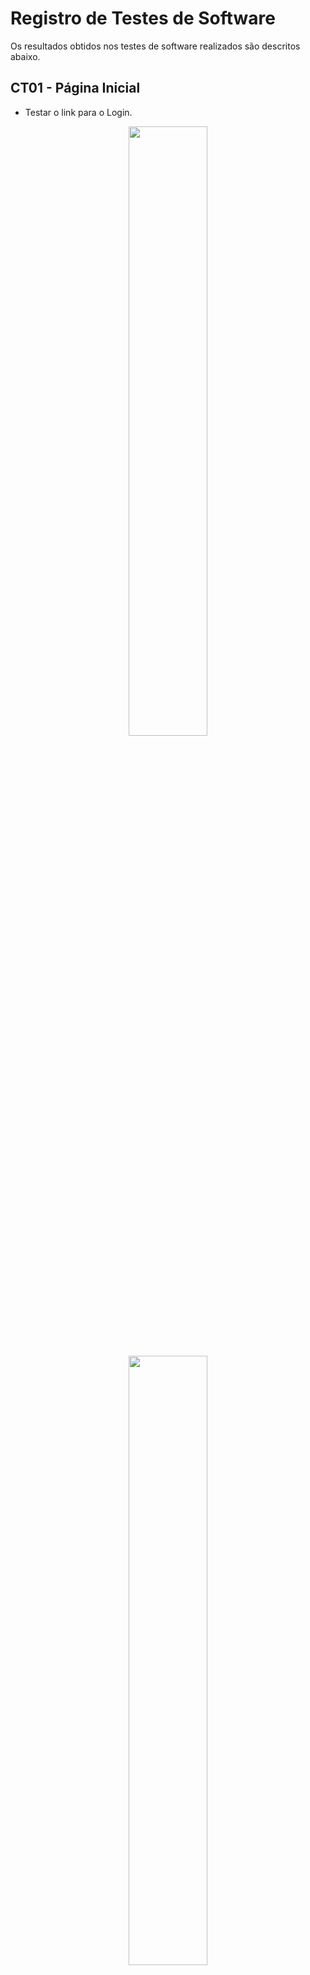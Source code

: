 # Registro de Testes de Software

Os resultados obtidos nos testes de software realizados são descritos abaixo.

## CT01 - Página Inicial

- Testar o link para o Login.
<div align="center">
<img src="img/Teste-página inicial.png" width="50%"><br><br>
  </div>
 <div align="center">
<img src="img/Teste-Login.jpg" width="50%"><br><br>
  </div>

- Testar o link para o Cadastro.
<div align="center">
<img src="img/Teste-página inicial2.png" width="50%"><br><br>
  </div>
 <div align="center">
<img src="img/Teste-Cadastro.jpg" width="50%"><br><br>
  </div>
  
## CT02 - Separação de telas entre candidatos e recrutadores
  
  - Cadastro e Login do candidato
  <div align="center">
<img src="img/teste-cadastro-candidato.jpg" width="50%"><br><br>
  </div>
    <div align="center">
<img src="img/teste-login-candidato.jpg" width="50%"><br><br>
  </div>
 <div align="center">
<img src="img/teste-perfil-candidato.jpg" width="50%"><br><br>
  </div>

  - Cadastro e Login do recrutador
   <div align="center">
<img src="img/teste-cadastro-recrutador.jpg" width="50%"><br><br>
  </div>
  <div align="center">
<img src="img/teste-login-recrutador.jpg" width="50%"><br><br>
  </div>
 <div align="center">
<img src="img/teste-perfil-recrutador.jpg" width="50%"><br><br>
  </div>
  
## CT03 - Criação, edição e compartilhamento de currículo

- Fazer Login e acessar a página de Perfil do candidato.

<div align="center">
<img src="img\CT03-01.jpg" width="50%"><br><br>
</div>

- Clicar no menu principal na opção Criar um currículo.

<div align="center">
<img src="img\CT03-02.jpg" width="50%"><br><br>
</div>

- Preencher as informações pedidas para o currículo, como habilidades e experiências

<div align="center">
<img src="img\CT03-03-1.png" width="50%"><br><br>
<img src="img\CT03-03-2.png" width="50%"><br><br>
</div>
 
- Clicar em Salvar e ver currículo para ser redirecionado para a página com as informações do seu currículo

<div align="center">
<img src="img\CT03-04.png" width="50%"><br><br>
</div>
  
- Escolher se irá compartilhar o currículo na plataforma HireMe, fazer download do currículo com o layout escolhido e/ou copiar o link do currículo.

<div align="center">
<img src="img\preencher-modelo-curriculo.jpg" width="50%"><br><br>
</div>

## CT04 - Testar filtros de busca de pessoas de acordo com as experiências
- Acessar a página Buscar profissionais

<div align="center">
<img src="img\cadastro3.jpg" width="50%"><br><br>
</div>

- Digitar no campo de pesquisa os filtros profissionais que está buscando e clicar Enter para selecionar

<div align="center">
<img src="img\CT04-02.jpg" width="50%"><br><br>
</div>

## CT05 - Caixa de mensagens

- Acessar a página Buscar profissionais.
<div align="center">
<img src="img\CT04-02.jpg" width="50%"><br><br>
</div>
  
- Digitar no campo de pesquisa os filtros profissionais que está buscando e clicar Enter para pesquisar currículos.

- Ao escolher um currículo, clicar no botão Enviar mensagem.
<div align="center">
<img src="img\CT05-03.png" width="50%"><br><br>
</div>
  

## CT06 - Currículos favoritados
- Acessar a página Buscar profissionais.
- - Digitar no campo de pesquisa os filtros profissionais que está buscando e clicar Enter para pesquisar currículos.
<div align="center">
<img src="img\CT04-02.jpg" width="50%"><br><br>
</div>
  


- Quando um currículo chamar atenção, clicar no botão de favoritar, em forma de coração, presente no box do currículo.
<div align="center">
<img src="img\CT06-03.jpg" width="50%"><br><br>
</div>

## CT07 - Botão de dicas

- Testar o botão de dicas na página de Criar um currículo.
<div align="center">
<img src="img/teste-dica-curriculo.png" width="50%"><br><br>
  </div>
 <div align="center">
<img src="img/teste-dica-curriculo2.png" width="50%"><br><br>
  </div>

- Testar o botão de dicas na página de Modelos de currículos.
  <div align="center">
<img src="img/teste-dicas.png" width="50%"><br><br>
  </div>
 <div align="center">
<img src="img/teste-dicas2.png" width="50%"><br><br>
  </div>

## CT08 - Compatibilidade e Responsividade

- Testar compatibilidade com os principais navegadores do mercado.
  <div align="center">
<img src="img/teste-compatibilidade-edge.png" width="50%"><br>
  <b>Microsoft Edge</b><br><br>
  </div>
  <div align="center">
<img src="img/teste-compatibilidade-chrome.png" width="50%"><br>
  <b>Google Chrome</b><br><br>
  </div>
  
- Testar responsividade em diferentes tamanhos de telas.
   - Ex: Página de Cadastro.
<div align="center">
<img src="img/teste-responsividade-cadastro-desktop.jpg" width="50%"><br>
  <b>Tela desktop</b><br><br>
  </div>
 <div align="center">
<img src="img/teste-responsividade-cadastro-tablet.jpg" width="50%"><br>
  <b>Tela tablet</b><br><br>
  </div>
   <div align="center">
  <img src="img/teste-responsividade-cadastro-mobile.jpg" width="50%"><br>
  <b>Tela mobile</b><br><br>
  </div>
  
  - Ex: Página para criar um currículo.
<div align="center">
<img src="img/teste-responsividade-curriculo-desktop.jpg" width="50%"><br>
  <b>Tela desktop</b><br><br>
  </div>
 <div align="center">
<img src="img/teste-responsividade-curriculo-tablet.jpg" width="50%"><br>
  <b>Tela tablet</b><br><br>
  </div>
   <div align="center">
  <img src="img/teste-responsividade-curriculo-mobile.jpg" width="50%"><br>
  <b>Tela mobile</b><br><br>
  </div>


